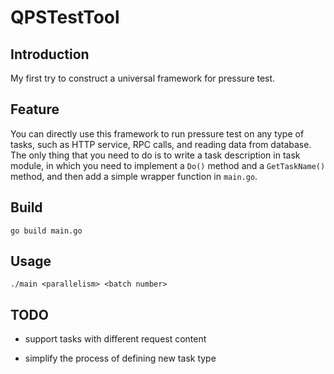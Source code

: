 # QPSTestTool

## Introduction

My first try to construct a universal framework for pressure test.

## Feature

You can directly use this framework to run pressure test on any type of tasks, such as HTTP service, RPC calls, and reading data from database. The only thing that you need to do is to write a task description in task module, in which you need to implement a ```Do()``` method and a ```GetTaskName()``` method, and then add a simple wrapper function in ```main.go```.

## Build

```go build main.go```

## Usage

```./main <parallelism> <batch number>```

## TODO

- support tasks with different request content

- simplify the process of defining new task type
